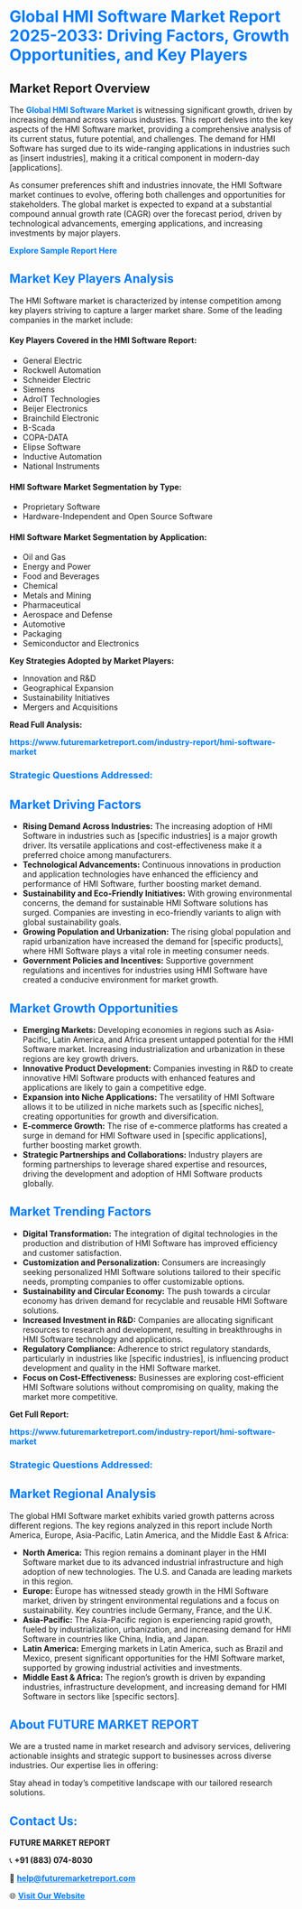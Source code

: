 <h1 style="color: #007BFF;">Global HMI Software Market Report 2025-2033: Driving Factors, Growth Opportunities, and Key Players</h1>

<section id="overview">
<h2>Market Report Overview</h2>
<p>The <a href="https://www.futuremarketreport.com/industry-report/hmi-software-market" style="color: #007BFF; text-decoration: none;"><strong>Global HMI Software Market</strong></a> is witnessing significant growth, driven by increasing demand across various industries. This report delves into the key aspects of the HMI Software market, providing a comprehensive analysis of its current status, future potential, and challenges. The demand for HMI Software has surged due to its wide-ranging applications in industries such as [insert industries], making it a critical component in modern-day [applications].</p>
<p>As consumer preferences shift and industries innovate, the HMI Software market continues to evolve, offering both challenges and opportunities for stakeholders. The global market is expected to expand at a substantial compound annual growth rate (CAGR) over the forecast period, driven by technological advancements, emerging applications, and increasing investments by major players.</p>
</section>

<section id="overview">
<p><a href="https://www.futuremarketreport.com/request-sample/reportId=106783" style="color: #007BFF; text-decoration: none;"><strong>Explore Sample Report Here</strong></a></p>
</section>

<section id="key-players">
<h2 style="color: #007BFF;">Market Key Players Analysis</h2>
<p>The HMI Software market is characterized by intense competition among key players striving to capture a larger market share. Some of the leading companies in the market include:</p>
<h4>Key Players Covered in the HMI Software Report:</h4>
<ul><li>General Electric</li><li>Rockwell Automation</li><li>Schneider Electric</li><li>Siemens</li><li>AdroIT Technologies</li><li>Beijer Electronics</li><li>Brainchild Electronic</li><li>B-Scada</li><li>COPA-DATA</li><li>Elipse Software</li><li>Inductive Automation</li><li>National Instruments</li></ul>
<h4>HMI Software Market Segmentation by Type:</h4>
<ul><li>Proprietary Software</li><li>Hardware-Independent and Open Source Software</li></ul>

<h4>HMI Software Market Segmentation by Application:</h4>
<ul><li>Oil and Gas</li><li>Energy and Power</li><li>Food and Beverages</li><li>Chemical</li><li>Metals and Mining</li><li>Pharmaceutical</li><li>Aerospace and Defense</li><li>Automotive</li><li>Packaging</li><li>Semiconductor and Electronics</li></ul>
<p><strong>Key Strategies Adopted by Market Players:</strong></p>
<ul>
<li>Innovation and R&D</li>
<li>Geographical Expansion</li>
<li>Sustainability Initiatives</li>
<li>Mergers and Acquisitions</li>
</ul>
</section>

<section>
<p><strong>Read Full Analysis: </strong></p><a href="https://www.futuremarketreport.com/industry-report/hmi-software-market" style="color: #007BFF; text-decoration: none;"><strong>https://www.futuremarketreport.com/industry-report/hmi-software-market</strong></a>
<h3 style="color: #007BFF;">Strategic Questions Addressed:</h3>
</section>

<section id="driving-factors">
<h2 style="color: #007BFF;">Market Driving Factors</h2>
<ul>
<li><strong>Rising Demand Across Industries:</strong> The increasing adoption of HMI Software in industries such as [specific industries] is a major growth driver. Its versatile applications and cost-effectiveness make it a preferred choice among manufacturers.</li>
<li><strong>Technological Advancements:</strong> Continuous innovations in production and application technologies have enhanced the efficiency and performance of HMI Software, further boosting market demand.</li>
<li><strong>Sustainability and Eco-Friendly Initiatives:</strong> With growing environmental concerns, the demand for sustainable HMI Software solutions has surged. Companies are investing in eco-friendly variants to align with global sustainability goals.</li>
<li><strong>Growing Population and Urbanization:</strong> The rising global population and rapid urbanization have increased the demand for [specific products], where HMI Software plays a vital role in meeting consumer needs.</li>
<li><strong>Government Policies and Incentives:</strong> Supportive government regulations and incentives for industries using HMI Software have created a conducive environment for market growth.</li>
</ul>
</section>

<section id="growth-opportunities">
<h2 style="color: #007BFF;">Market Growth Opportunities</h2>
<ul>
<li><strong>Emerging Markets:</strong> Developing economies in regions such as Asia-Pacific, Latin America, and Africa present untapped potential for the HMI Software market. Increasing industrialization and urbanization in these regions are key growth drivers.</li>
<li><strong>Innovative Product Development:</strong> Companies investing in R&D to create innovative HMI Software products with enhanced features and applications are likely to gain a competitive edge.</li>
<li><strong>Expansion into Niche Applications:</strong> The versatility of HMI Software allows it to be utilized in niche markets such as [specific niches], creating opportunities for growth and diversification.</li>
<li><strong>E-commerce Growth:</strong> The rise of e-commerce platforms has created a surge in demand for HMI Software used in [specific applications], further boosting market growth.</li>
<li><strong>Strategic Partnerships and Collaborations:</strong> Industry players are forming partnerships to leverage shared expertise and resources, driving the development and adoption of HMI Software products globally.</li>
</ul>
</section>

<section id="trending-factors">
<h2 style="color: #007BFF;">Market Trending Factors</h2>
<ul>
<li><strong>Digital Transformation:</strong> The integration of digital technologies in the production and distribution of HMI Software has improved efficiency and customer satisfaction.</li>
<li><strong>Customization and Personalization:</strong> Consumers are increasingly seeking personalized HMI Software solutions tailored to their specific needs, prompting companies to offer customizable options.</li>
<li><strong>Sustainability and Circular Economy:</strong> The push towards a circular economy has driven demand for recyclable and reusable HMI Software solutions.</li>
<li><strong>Increased Investment in R&D:</strong> Companies are allocating significant resources to research and development, resulting in breakthroughs in HMI Software technology and applications.</li>
<li><strong>Regulatory Compliance:</strong> Adherence to strict regulatory standards, particularly in industries like [specific industries], is influencing product development and quality in the HMI Software market.</li>
<li><strong>Focus on Cost-Effectiveness:</strong> Businesses are exploring cost-efficient HMI Software solutions without compromising on quality, making the market more competitive.</li>
</ul>
</section>

<section>
<p><strong>Get Full Report: </strong></p><a href="https://www.futuremarketreport.com/industry-report/hmi-software-market" style="color: #007BFF; text-decoration: none;"><strong>https://www.futuremarketreport.com/industry-report/hmi-software-market</strong></a>
<h3 style="color: #007BFF;">Strategic Questions Addressed:</h3>
</section>


<section id="regional-analysis">
<h2 style="color: #007BFF;">Market Regional Analysis</h2>
<p>The global HMI Software market exhibits varied growth patterns across different regions. The key regions analyzed in this report include North America, Europe, Asia-Pacific, Latin America, and the Middle East & Africa:</p>
<ul>
<li><strong>North America:</strong> This region remains a dominant player in the HMI Software market due to its advanced industrial infrastructure and high adoption of new technologies. The U.S. and Canada are leading markets in this region.</li>
<li><strong>Europe:</strong> Europe has witnessed steady growth in the HMI Software market, driven by stringent environmental regulations and a focus on sustainability. Key countries include Germany, France, and the U.K.</li>
<li><strong>Asia-Pacific:</strong> The Asia-Pacific region is experiencing rapid growth, fueled by industrialization, urbanization, and increasing demand for HMI Software in countries like China, India, and Japan.</li>
<li><strong>Latin America:</strong> Emerging markets in Latin America, such as Brazil and Mexico, present significant opportunities for the HMI Software market, supported by growing industrial activities and investments.</li>
<li><strong>Middle East & Africa:</strong> The region’s growth is driven by expanding industries, infrastructure development, and increasing demand for HMI Software in sectors like [specific sectors].</li>
</ul>
</section>

<footer>
<h2 style="color: #007BFF;">About FUTURE MARKET REPORT</h2>
<p>We are a trusted name in market research and advisory services, delivering actionable insights and strategic support to businesses across diverse industries. Our expertise lies in offering:</p>

<p>Stay ahead in today’s competitive landscape with our tailored research solutions.</p>

<h2 style="color: #007BFF;">Contact Us:</h2>
<p><strong>FUTURE MARKET REPORT</strong></p>
<p>📞 <strong>+91 (883) 074-8030</strong></p>
<p>📧 <strong><a href="mailto:help@futuremarketreport.com" style="color: #007BFF;">help@futuremarketreport.com</a></strong></p>
<p>🌐 <strong><a href="https://www.futuremarketreport.com/" style="color: #007BFF;">Visit Our Website</a></strong></p>
</footer>